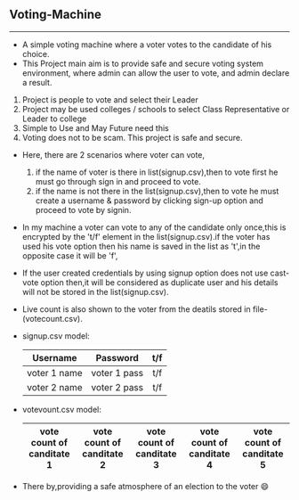 ## Voting-Machine ##
***
* A simple voting machine where a voter votes to the candidate of his choice.
* This Project main aim is to provide safe and secure voting system environment, where
admin can allow the user to vote, and admin declare a result.

1. Project is people to vote and select their Leader
2. Project may be used colleges / schools to select Class Representative or Leader to
college
3. Simple to Use and May Future need this
4. Voting does not to be scam. This project is safe and secure.

* Here, there are 2 scenarios where voter can vote,
   1. if the name of voter is there in list(signup.csv),then to vote first he must go through sign in and proceed to vote.
   2. if the name is not there in the list(signup.csv),then to vote he must create a username & password by clicking sign-up option and proceed to vote by signin.
* In my machine a voter can vote to any of the candidate only once,this is encrypted by the 't/f' element in the list(signup.csv).if the voter has used his vote option      then his name is saved in the list as 't',in the opposite case it will be 'f',
* If the user created credentials by using signup option does not use cast-vote option then,it will be considered as duplicate user and his details will not be stored in the list(signup.csv).
* Live count is also shown to the voter from the deatils stored in file-(votecount.csv).
* signup.csv model:

    | Username  | Password  | t/f |
    | :-----------: |:---------------:| :----:|
    | voter 1 name  | voter 1 pass  | t/f |
    | voter 2 name  | voter 2 pass  | t/f |

* votevount.csv model:

    | vote count of canditate 1  | vote count of canditate 2  | vote count of canditate 3 | vote count of canditate 4  | vote count of canditate 5 |
    | :-----------: |:---------------:| :------------:| :-----------: |:---------------:|

* There by,providing a safe atmosphere of an election to the voter 😄
